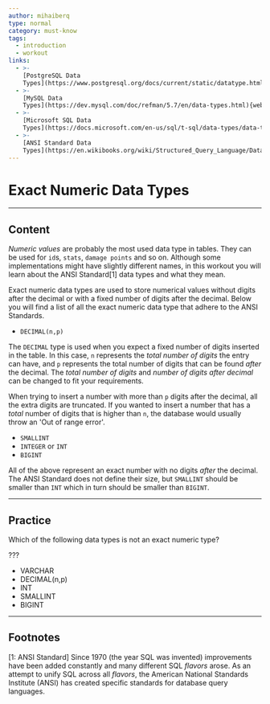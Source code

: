 ```yaml
---
author: mihaiberq
type: normal
category: must-know
tags:
  - introduction
  - workout
links:
  - >-
    [PostgreSQL Data
    Types](https://www.postgresql.org/docs/current/static/datatype.html){documentation}
  - >-
    [MySQL Data
    Types](https://dev.mysql.com/doc/refman/5.7/en/data-types.html){website}
  - >-
    [Microsoft SQL Data
    Types](https://docs.microsoft.com/en-us/sql/t-sql/data-types/data-types-transact-sql){website}
  - >-
    [ANSI Standard Data
    Types](https://en.wikibooks.org/wiki/Structured_Query_Language/Data_Types){website}
---
```


# Exact Numeric Data Types


---

## Content

*Numeric values* are probably the most used data type in tables. They can be used for `id`s, `stats`, `damage points` and so on. Although some implementations might have slightly different names, in this workout you will learn about the ANSI Standard[1] data types and what they mean.

Exact numeric data types are used to store numerical values without digits after the decimal or with a fixed number of digits after the decimal. Below you will find a list of all the exact numeric data type that adhere to the ANSI Standards.

- `DECIMAL(n,p)`

The `DECIMAL` type is used when you expect a fixed number of digits inserted in the table. In this case, `n` represents the *total number of digits* the entry can have, and `p` represents the total number of digits that can be found *after* the decimal. The *total number of digits* and *number of digits after decimal* can be changed to fit your requirements.

When trying to insert a number with more than `p` digits after the decimal, all the extra digits are truncated. If you wanted to insert a number that has a *total* number of digits that is higher than `n`, the database would usually throw an 'Out of range error'.  

- `SMALLINT`
- `INTEGER` or `INT`
- `BIGINT`

All of the above represent an exact number with no digits *after* the decimal. The ANSI Standard does not define their size, but `SMALLINT` should be smaller than `INT` which in turn should be smaller than `BIGINT`.


---

## Practice

Which of the following data types is not an exact numeric type?

???

- VARCHAR
- DECIMAL(n,p)
- INT
- SMALLINT
- BIGINT


---

## Footnotes

[1: ANSI Standard]
Since 1970 (the year SQL was invented) improvements have been added constantly and many different SQL *flavors* arose. As an attempt to unify SQL across all *flavors*, the American National Standards Institute (ANSI) has created specific standards for database query languages.
 
